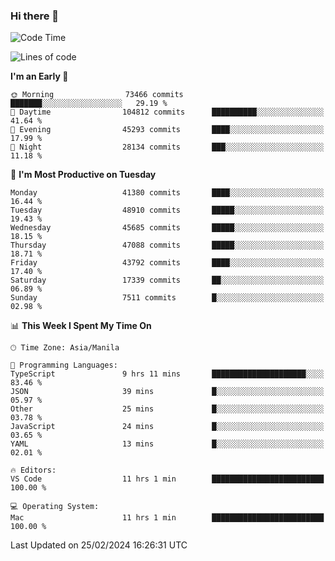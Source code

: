 ### Hi there 👋

<!--START_SECTION:waka-->
![Code Time](http://img.shields.io/badge/Code%20Time-4%2C909%20hrs%208%20mins-blue)

![Lines of code](https://img.shields.io/badge/From%20Hello%20World%20I%27ve%20Written-114.4%20million%20lines%20of%20code-blue)

**I'm an Early 🐤** 

```text
🌞 Morning                73466 commits       ███████░░░░░░░░░░░░░░░░░░   29.19 % 
🌆 Daytime                104812 commits      ██████████░░░░░░░░░░░░░░░   41.64 % 
🌃 Evening                45293 commits       ████░░░░░░░░░░░░░░░░░░░░░   17.99 % 
🌙 Night                  28134 commits       ███░░░░░░░░░░░░░░░░░░░░░░   11.18 % 
```
📅 **I'm Most Productive on Tuesday** 

```text
Monday                   41380 commits       ████░░░░░░░░░░░░░░░░░░░░░   16.44 % 
Tuesday                  48910 commits       █████░░░░░░░░░░░░░░░░░░░░   19.43 % 
Wednesday                45685 commits       █████░░░░░░░░░░░░░░░░░░░░   18.15 % 
Thursday                 47088 commits       █████░░░░░░░░░░░░░░░░░░░░   18.71 % 
Friday                   43792 commits       ████░░░░░░░░░░░░░░░░░░░░░   17.40 % 
Saturday                 17339 commits       ██░░░░░░░░░░░░░░░░░░░░░░░   06.89 % 
Sunday                   7511 commits        █░░░░░░░░░░░░░░░░░░░░░░░░   02.98 % 
```


📊 **This Week I Spent My Time On** 

```text
🕑︎ Time Zone: Asia/Manila

💬 Programming Languages: 
TypeScript               9 hrs 11 mins       █████████████████████░░░░   83.46 % 
JSON                     39 mins             █░░░░░░░░░░░░░░░░░░░░░░░░   05.97 % 
Other                    25 mins             █░░░░░░░░░░░░░░░░░░░░░░░░   03.78 % 
JavaScript               24 mins             █░░░░░░░░░░░░░░░░░░░░░░░░   03.65 % 
YAML                     13 mins             █░░░░░░░░░░░░░░░░░░░░░░░░   02.01 % 

🔥 Editors: 
VS Code                  11 hrs 1 min        █████████████████████████   100.00 % 

💻 Operating System: 
Mac                      11 hrs 1 min        █████████████████████████   100.00 % 
```


 Last Updated on 25/02/2024 16:26:31 UTC
<!--END_SECTION:waka-->


<!--
**rad182/rad182** is a ✨ _special_ ✨ repository because its `README.md` (this file) appears on your GitHub profile.

Here are some ideas to get you started:

- 🔭 I’m currently working on ...
- 🌱 I’m currently learning ...
- 👯 I’m looking to collaborate on ...
- 🤔 I’m looking for help with ...
- 💬 Ask me about ...
- 📫 How to reach me: ...
- 😄 Pronouns: ...
- ⚡ Fun fact: ...
-->
